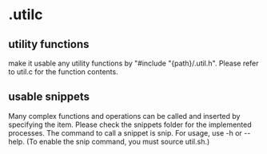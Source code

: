 # .utilc
## utility functions
make it usable any utility functions by "#include "{path}/.util.h".
Please refer to util.c for the function contents.

## usable snippets
Many complex functions and operations can be called and inserted by specifying the item.
Please check the snippets folder for the implemented processes.
The command to call a snippet is snip. For usage, use -h or --help.
(To enable the snip command, you must source util.sh.)